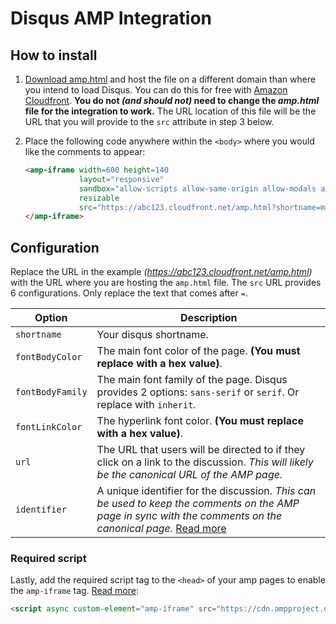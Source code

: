 # Disqus AMP Integration

## How to install

1. [Download amp.html](https://github.com/j26design/Disqus-AMP-Integration/blob/master/amp.html) and host the file on a different domain than where you intend to load Disqus. You can do this for free with [Amazon Cloudfront](https://portal.aws.amazon.com/gp/aws/developer/registration/index.html). **You do not *(and should not)* need to change the *amp.html* file for the integration to work.** The URL location of this file will be the URL that you will provide to the `src` attribute in step 3 below.

2. Place the following code anywhere within the `<body>` where you would like the comments to appear:

    ```html
    <amp-iframe width=600 height=140
                layout="responsive"
                sandbox="allow-scripts allow-same-origin allow-modals allow-popups allow-forms"
                resizable
                src="https://abc123.cloudfront.net/amp.html?shortname=museseo&fontBodyColor=333333&fontBodyFamily=sans-serif&fontLinkColor=03A9F4&url=https://www.j-26.com&identifier=12345">
    </amp-iframe>
    ```
    
## Configuration

Replace the URL in the example *(https://abc123.cloudfront.net/amp.html)* with the URL where you are hosting the `amp.html` file. The `src` URL provides 6 configurations. Only replace the text that comes after `=`.

|Option          |Description  |
|----------------|-------------|
|`shortname`     |Your disqus shortname.|
|`fontBodyColor` |The main font color of the page. **(You must replace with a hex value)**.|
|`fontBodyFamily`|The main font family of the page. Disqus provides 2 options: `sans-serif` or `serif`. Or replace with `inherit`.|
|`fontLinkColor` |The hyperlink font color. **(You must replace with a hex value)**.|
|`url`           |The URL that users will be directed to if they click on a link to the discussion. *This will likely be the canonical URL of the AMP page.*|
|`identifier`    |A unique identifier for the discussion. *This can be used to keep the comments on the AMP page in sync with the comments on the canonical page.* [Read more](https://help.disqus.com/customer/portal/articles/472098-javascript-configuration-variables#thispageidentifier)|

### Required script

Lastly, add the required script tag to the `<head>` of your amp pages to enable the `amp-iframe` tag. [Read more](https://www.ampproject.org/docs/reference/extended/amp-iframe.html):
    
```html
<script async custom-element="amp-iframe" src="https://cdn.ampproject.org/v0/amp-iframe-0.1.js"></script>
```
